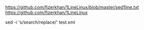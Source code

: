 https://github.com/fizerkhan/1LineLinux/blob/master/sed1line.txt
https://github.com/fizerkhan/1LineLinux

sed -i 's/search/replace/' test.xml